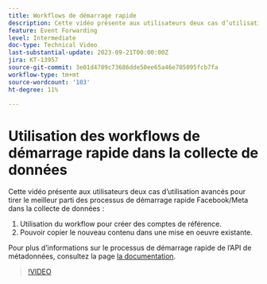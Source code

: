 ```yaml
---
title: Workflows de démarrage rapide
description: Cette vidéo présente aux utilisateurs deux cas d’utilisation avancés pour tirer le meilleur parti des workflows de démarrage rapide Facebook/Meta dans la collecte de données.
feature: Event Forwarding
level: Intermediate
doc-type: Technical Video
last-substantial-update: 2023-09-21T00:00:00Z
jira: KT-13957
source-git-commit: 3e01d4789c73686dde50ee65a46e705095fcb7fa
workflow-type: tm+mt
source-wordcount: '103'
ht-degree: 11%

---
```


# Utilisation des workflows de démarrage rapide dans la collecte de données


Cette vidéo présente aux utilisateurs deux cas d’utilisation avancés pour tirer le meilleur parti des processus de démarrage rapide Facebook/Meta dans la collecte de données :

1. Utilisation du workflow pour créer des comptes de référence. 
1. Pouvoir copier le nouveau contenu dans une mise en oeuvre existante.

Pour plus d’informations sur le processus de démarrage rapide de l’API de métadonnées, consultez la page [la documentation](https://experienceleague.adobe.com/docs/experience-platform/tags/extensions/server/meta/overview.html?lang=fr#quick-start).

>[!VIDEO](https://video.tv.adobe.com/v/3424501?learn=on)



